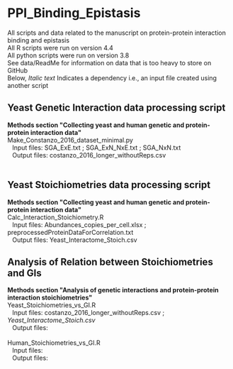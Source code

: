 # PPI_Binding_Epistasis
All scripts and data related to the manuscript on protein-protein interaction binding and epistasis <br>
All R scripts were run on version 4.4 <br>
All python scripts were run on version 3.8 <br>
See data/ReadMe for information on data that is too heavy to store on GitHub <br>
Below, *Italic text* Indicates a dependency i.e., an input file created using another script
<br>
## Yeast Genetic Interaction data processing script
**Methods section "Collecting yeast and human genetic and protein-protein interaction data"** <br>
Make_Constanzo_2016_dataset_minimal.py <br>
&ensp; Input files: SGA_ExE.txt ; SGA_ExN_NxE.txt ; SGA_NxN.txt <br>
&ensp; Output files: costanzo_2016_longer_withoutReps.csv <br>
<br>
## Yeast Stoichiometries data processing script
**Methods section "Collecting yeast and human genetic and protein-protein interaction data"** <br>
Calc_Interaction_Stoichiometry.R <br>
&ensp; Input files: Abundances_copies_per_cell.xlsx ; preprocessedProteinDataForCorrelation.txt <br>
&ensp; Output files: Yeast_Interactome_Stoich.csv <br>

## Analysis of Relation between Stoichiometries and GIs
**Methods section "Analysis of genetic interactions and protein-protein interaction stoichiometries"** <br>
Yeast_Stoichiometries_vs_GI.R <br>
&ensp; Input files: costanzo_2016_longer_withoutReps.csv ; *Yeast_Interactome_Stoich.csv* <br>
&ensp; Output files:  <br>
<br>
Human_Stoichiometries_vs_GI.R <br>
&ensp; Input files:  <br>
&ensp; Output files:  <br>


